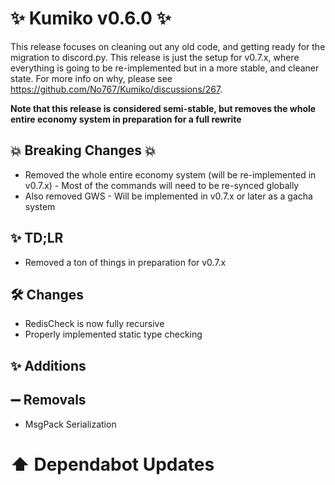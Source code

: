 # ✨ Kumiko v0.6.0 ✨

This release focuses on cleaning out any old code, and getting ready for the migration to discord.py. This release is just the setup for v0.7.x, where everything is going to be re-implemented but in a more stable, and cleaner state. For more info on why, please see https://github.com/No767/Kumiko/discussions/267.

**Note that this release is considered semi-stable, but removes the whole entire economy system in preparation for a full rewrite**

## :boom: Breaking Changes :boom:

- Removed the whole entire economy system (will be re-implemented in v0.7.x) - Most of the commands will need to be re-synced globally
- Also removed GWS - Will be implemented in v0.7.x or later as a gacha system
## ✨ TD;LR

- Removed a ton of things in preparation for v0.7.x

## 🛠️ Changes
- RedisCheck is now fully recursive
- Properly implemented static type checking


## ✨ Additions



## ➖ Removals
- MsgPack Serialization

# ⬆️ Dependabot Updates
